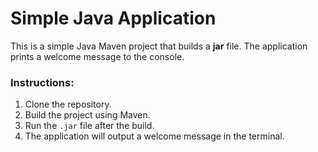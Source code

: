 # Simple Java Application

This is a simple Java Maven project that builds a **jar** file. The application prints a welcome message to the console.

### Instructions:
1. Clone the repository.
2. Build the project using Maven.
3. Run the `.jar` file after the build.
4. The application will output a welcome message in the terminal.
